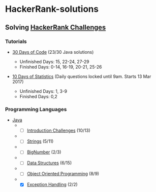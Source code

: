 # HackerRank-solutions

## Solving [HackerRank Challenges](https://www.hackerrank.com/)

### Tutorials
* [30 Days of Code](https://www.hackerrank.com/domains/tutorials/30-days-of-code) (23/30 Java solutions)
  * Unfinished Days: 15, 22-24, 27-29
  * Finished Days: 0-14, 16-19, 20-21, 25-26

* [10 Days of Statistics](https://www.hackerrank.com/domains/tutorials/10-days-of-statistics) (Daily questions locked until 9am. Starts 13 Mar 2017)
  * Unfinished Days: 1, 3-9
  * Finished Days: 0,2

### Programming Languages
* [Java](https://www.hackerrank.com/domains/java/)
  * - [ ] [Introduction Challenges](https://www.hackerrank.com/domains/java/java-introduction/) (10/13)
  * - [ ] [Strings](https://www.hackerrank.com/domains/java/java-strings/) (5/11)
  * - [ ] [BigNumber](https://www.hackerrank.com/domains/java/bignumber) (2/3)
  * - [ ] [Data Structures](https://www.hackerrank.com/domains/java/java-data-structure/) (6/15)
  * - [ ] [Object Oriented Programming](https://www.hackerrank.com/domains/java/oop/) (8/9)
  * - [x] [Exception Handling](https://www.hackerrank.com/domains/java/handling-exceptions) (2/2)
